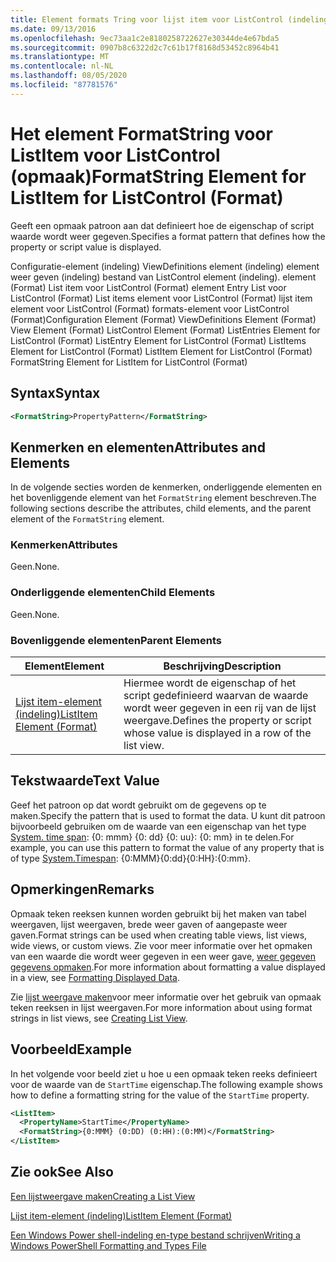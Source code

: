 ```yaml
---
title: Element formats Tring voor lijst item voor ListControl (indeling) | Microsoft Docs
ms.date: 09/13/2016
ms.openlocfilehash: 9ec73aa1c2e8180258722627e30344de4e67bda5
ms.sourcegitcommit: 0907b8c6322d2c7c61b17f8168d53452c8964b41
ms.translationtype: MT
ms.contentlocale: nl-NL
ms.lasthandoff: 08/05/2020
ms.locfileid: "87781576"
---
```

# <a name="formatstring-element-for-listitem-for-listcontrol--format"></a><span data-ttu-id="c5003-102">Het element FormatString voor ListItem voor ListControl (opmaak)</span><span class="sxs-lookup"><span data-stu-id="c5003-102">FormatString Element for ListItem for ListControl  (Format)</span></span>

<span data-ttu-id="c5003-103">Geeft een opmaak patroon aan dat definieert hoe de eigenschap of script waarde wordt weer gegeven.</span><span class="sxs-lookup"><span data-stu-id="c5003-103">Specifies a format pattern that defines how the property or script value is displayed.</span></span>

<span data-ttu-id="c5003-104">Configuratie-element (indeling) ViewDefinitions element (indeling) element weer geven (indeling) bestand van ListControl element (indeling). element (Format) List item voor ListControl (Format) element Entry List voor ListControl (Format) List items element voor ListControl (Format) lijst item element voor ListControl (Format) formats-element voor ListControl (Format)</span><span class="sxs-lookup"><span data-stu-id="c5003-104">Configuration Element (Format) ViewDefinitions Element (Format) View Element (Format) ListControl Element (Format) ListEntries Element for ListControl (Format) ListEntry Element for ListControl (Format) ListItems Element for ListControl (Format) ListItem Element for ListControl (Format) FormatString Element for ListItem for ListControl (Format)</span></span>

## <a name="syntax"></a><span data-ttu-id="c5003-105">Syntax</span><span class="sxs-lookup"><span data-stu-id="c5003-105">Syntax</span></span>

```xml
<FormatString>PropertyPattern</FormatString>
```

## <a name="attributes-and-elements"></a><span data-ttu-id="c5003-106">Kenmerken en elementen</span><span class="sxs-lookup"><span data-stu-id="c5003-106">Attributes and Elements</span></span>

<span data-ttu-id="c5003-107">In de volgende secties worden de kenmerken, onderliggende elementen en het bovenliggende element van het `FormatString` element beschreven.</span><span class="sxs-lookup"><span data-stu-id="c5003-107">The following sections describe the attributes, child elements, and the parent element of the `FormatString` element.</span></span>

### <a name="attributes"></a><span data-ttu-id="c5003-108">Kenmerken</span><span class="sxs-lookup"><span data-stu-id="c5003-108">Attributes</span></span>

<span data-ttu-id="c5003-109">Geen.</span><span class="sxs-lookup"><span data-stu-id="c5003-109">None.</span></span>

### <a name="child-elements"></a><span data-ttu-id="c5003-110">Onderliggende elementen</span><span class="sxs-lookup"><span data-stu-id="c5003-110">Child Elements</span></span>

<span data-ttu-id="c5003-111">Geen.</span><span class="sxs-lookup"><span data-stu-id="c5003-111">None.</span></span>

### <a name="parent-elements"></a><span data-ttu-id="c5003-112">Bovenliggende elementen</span><span class="sxs-lookup"><span data-stu-id="c5003-112">Parent Elements</span></span>

|<span data-ttu-id="c5003-113">Element</span><span class="sxs-lookup"><span data-stu-id="c5003-113">Element</span></span>|<span data-ttu-id="c5003-114">Beschrijving</span><span class="sxs-lookup"><span data-stu-id="c5003-114">Description</span></span>|
|-------------|-----------------|
|[<span data-ttu-id="c5003-115">Lijst item-element (indeling)</span><span class="sxs-lookup"><span data-stu-id="c5003-115">ListItem Element (Format)</span></span>](./listitem-element-for-listitems-for-listcontrol-format.md)|<span data-ttu-id="c5003-116">Hiermee wordt de eigenschap of het script gedefinieerd waarvan de waarde wordt weer gegeven in een rij van de lijst weergave.</span><span class="sxs-lookup"><span data-stu-id="c5003-116">Defines the property or script whose value is displayed in a row of the list view.</span></span>|

## <a name="text-value"></a><span data-ttu-id="c5003-117">Tekstwaarde</span><span class="sxs-lookup"><span data-stu-id="c5003-117">Text Value</span></span>

<span data-ttu-id="c5003-118">Geef het patroon op dat wordt gebruikt om de gegevens op te maken.</span><span class="sxs-lookup"><span data-stu-id="c5003-118">Specify the pattern that is used to format the data.</span></span> <span data-ttu-id="c5003-119">U kunt dit patroon bijvoorbeeld gebruiken om de waarde van een eigenschap van het type [System. time span](/dotnet/api/System.TimeSpan): {0: mmm} {0: dd} {0: uu}: {0: mm} in te delen.</span><span class="sxs-lookup"><span data-stu-id="c5003-119">For example, you can use this pattern to format the value of any property that is of type [System.Timespan](/dotnet/api/System.TimeSpan): {0:MMM}{0:dd}{0:HH}:{0:mm}.</span></span>

## <a name="remarks"></a><span data-ttu-id="c5003-120">Opmerkingen</span><span class="sxs-lookup"><span data-stu-id="c5003-120">Remarks</span></span>

<span data-ttu-id="c5003-121">Opmaak teken reeksen kunnen worden gebruikt bij het maken van tabel weergaven, lijst weergaven, brede weer gaven of aangepaste weer gaven.</span><span class="sxs-lookup"><span data-stu-id="c5003-121">Format strings can be used when creating table views, list views, wide views, or custom views.</span></span> <span data-ttu-id="c5003-122">Zie voor meer informatie over het opmaken van een waarde die wordt weer gegeven in een weer gave, [weer gegeven gegevens opmaken](./formatting-displayed-data.md).</span><span class="sxs-lookup"><span data-stu-id="c5003-122">For more information about formatting a value displayed in a view, see [Formatting Displayed Data](./formatting-displayed-data.md).</span></span>

<span data-ttu-id="c5003-123">Zie [lijst weergave maken](./creating-a-list-view.md)voor meer informatie over het gebruik van opmaak teken reeksen in lijst weergaven.</span><span class="sxs-lookup"><span data-stu-id="c5003-123">For more information about using format strings in list views, see [Creating List View](./creating-a-list-view.md).</span></span>

## <a name="example"></a><span data-ttu-id="c5003-124">Voorbeeld</span><span class="sxs-lookup"><span data-stu-id="c5003-124">Example</span></span>

<span data-ttu-id="c5003-125">In het volgende voor beeld ziet u hoe u een opmaak teken reeks definieert voor de waarde van de `StartTime` eigenschap.</span><span class="sxs-lookup"><span data-stu-id="c5003-125">The following example shows how to define a formatting string for the value of the `StartTime` property.</span></span>

```xml
<ListItem>
  <PropertyName>StartTime</PropertyName>
  <FormatString>{0:MMM} (0:DD) (0:HH):(0:MM)</FormatString>
</ListItem>
```

## <a name="see-also"></a><span data-ttu-id="c5003-126">Zie ook</span><span class="sxs-lookup"><span data-stu-id="c5003-126">See Also</span></span>

[<span data-ttu-id="c5003-127">Een lijstweergave maken</span><span class="sxs-lookup"><span data-stu-id="c5003-127">Creating a List View</span></span>](./creating-a-list-view.md)

[<span data-ttu-id="c5003-128">Lijst item-element (indeling)</span><span class="sxs-lookup"><span data-stu-id="c5003-128">ListItem Element (Format)</span></span>](./listitem-element-for-listitems-for-listcontrol-format.md)

[<span data-ttu-id="c5003-129">Een Windows Power shell-indeling en-type bestand schrijven</span><span class="sxs-lookup"><span data-stu-id="c5003-129">Writing a Windows PowerShell Formatting and Types File</span></span>](./writing-a-powershell-formatting-file.md)
